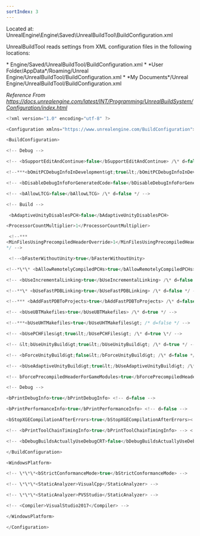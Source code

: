 ```yaml
---
sortIndex: 3
---
```


Located at: UnrealEngine\\Engine\\Saved\\UnrealBuildTool\\BuildConfiguration.xml

UnrealBuildTool reads settings from XML configuration files in the following locations:

\* Engine/Saved/UnrealBuildTool/BuildConfiguration.xml \* \*User Folder/AppData\*/Roaming/Unreal Engine/UnrealBuildTool/BuildConfiguration.xml \* \*My Documents\*/Unreal Engine/UnrealBuildTool/BuildConfiguration.xml

*Reference From <https://docs.unrealengine.com/latest/INT/Programming/UnrealBuildSystem/Configuration/index.html>*

```cpp
<?xml version="1.0" encoding="utf-8" ?>

<Configuration xmlns="https://www.unrealengine.com/BuildConfiguration">

<BuildConfiguration>

<!-- Debug -->

<!-- <bSupportEditAndContinue>false</bSupportEditAndContinue> /\* d=false \*/ -->

<!--***<bOmitPCDebugInfoInDevelopment&gt;true&lt;/bOmitPCDebugInfoInDevelopment> /\* d=false */ -->

<!-- <bDisableDebugInfoForGeneratedCode>false</bDisableDebugInfoForGeneratedCode>--> <!-- /* d=true \*/ -->

<!-- <bAllowLTCG>false</bAllowLTCG> /\* d=false */ -->

<!-- Build -->

 <bAdaptiveUnityDisablesPCH>false</bAdaptiveUnityDisablesPCH>                        <!-- d=false -->

<ProcessorCountMultiplier>1</ProcessorCountMultiplier>                              <!-- d=1     -->

 <!--***
<MinFilesUsingPrecompiledHeaderOverride>1</MinFilesUsingPrecompiledHeaderOverride>  /* d=0
*/ -->

 <!--<bFasterWithoutUnity>true</bFasterWithoutUnity>

<!--*\*\* <bAllowRemotelyCompiledPCHs>true</bAllowRemotelyCompiledPCHs> /\* d=false \*/ -->

<!-- <bUseIncrementalLinking>true</bUseIncrementalLinking> /\* d=false */ -->

<!--**\* <bUseFastPDBLinking>true</bUseFastPDBLinking> /\* d=false */ -->

<!--*** <bAddFastPDBToProjects>true</bAddFastPDBToProjects> /\* d=false */ -->

<!-- <bUseUBTMakefiles>true</bUseUBTMakefiles> /\* d=true */ -->

<!--***<bUseUHTMakefiles>true</bUseUHTMakefiles&gt; /* d=false */ -->

<!-- <bUsePCHFiles&gt;true&lt;/bUsePCHFiles&gt; /\* d=true \*/ -->

<!-- &lt;bUseUnityBuild&gt;true&lt;/bUseUnityBuild&gt; /\* d=true */ -->

<!-- <bForceUnityBuild&gt;false&lt;/bForceUnityBuild&gt; /\* d=false */ -->

<!-- <bUseAdaptiveUnityBuild&gt;true&lt;/bUseAdaptiveUnityBuild&gt; /\* d=true \*/ -->

<!-- bForcePrecompiledHeaderForGameModules>true</bForcePrecompiledHeaderForGameModules> /* d=true \*/ -->

<!-- Debug -->

<bPrintDebugInfo>true</bPrintDebugInfo> <!-- d=false -->

<bPrintPerformanceInfo>true</bPrintPerformanceInfo> <!-- d=false -->

<bStopXGECompilationAfterErrors>true</bStopXGECompilationAfterErrors><!-- d=true -->

<!-- <bPrintToolChainTimingInfo>true</bPrintToolChainTimingInfo> --> <!-- d=false --> <!-- Passes /bt+ & /time+ -->

<!-- <bDebugBuildsActuallyUseDebugCRT>false</bDebugBuildsActuallyUseDebugCRT> /\* d=false \*/ -->

</BuildConfiguration>

<WindowsPlatform>

<!-- \*\*\*<bStrictConformanceMode>true</bStrictConformanceMode> -->

<!-- \*\*\*<StaticAnalyzer>VisualCpp</StaticAnalyzer> -->

<!-- \*\*\*<StaticAnalyzer>PVSStudio</StaticAnalyzer> -->

<!-- <Compiler>VisualStudio2017</Compiler> -->

</WindowsPlatform>

</Configuration>
```
